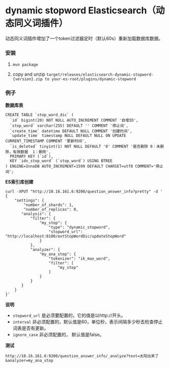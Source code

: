 # dynamic stopword Elasticsearch（动态同义词插件）

动态同义词插件增加了一个token过滤器定时（默认60s）重新加载数据库数据。

### 安装

1. `mvn package`

2. copy and unzip `target/releases/elasticsearch-dynamic-stopword-{version}.zip to your-es-root/plugins/dynamic-stopword`

### 例子
**数据库表** 
```
CREATE TABLE `stop_word_dic` (
  `id` bigint(20) NOT NULL AUTO_INCREMENT COMMENT '自增ID',
  `stop_word` varchar(255) DEFAULT '' COMMENT '停止词',
  `create_time` datetime DEFAULT NULL COMMENT '创建时间',
  `update_time` timestamp NULL DEFAULT NULL ON UPDATE CURRENT_TIMESTAMP COMMENT '更新时间',
  `is_deleted` tinyint(1) NOT NULL DEFAULT '0' COMMENT '是否删除 0：未删除，有效数据  1：删除',
  PRIMARY KEY (`id`),
  KEY `idx_stop_word` (`stop_word`) USING BTREE
) ENGINE=InnoDB AUTO_INCREMENT=1599 DEFAULT CHARSET=utf8 COMMENT='停止词';
```

**ES索引库创建**
```
curl -XPUT "http://10.16.161.6:9200/question_answer_info?pretty" -d '
{
    "settings": {
        "number_of_shards": 1,
        "number_of_replicas": 0,
       "analysis": {
           "filter": {
               "my_stop": {
                   "type": "dynamic_stopword",
                   "stopword_url": "http://localhost:8100/extStopWordDic/updateStopWord"
               }
           },
           "analyzer": {
               "my_ana_stop": {
                   "tokenizer": "ik_max_word",
                   "filter": [
                       "my_stop"
                   ]
               }
           }
       }
    }
}'
```

**说明**
* `stopword_url` 是必须要配置的，它的值是以http://开头。
* `interval` 非必须配置的，默认值是60，单位秒，表示间隔多少秒去检查停止词表是否有更新。
* `ignore_case` 非必须配置的， 默认值是false。

**测试**
```
http://10.16.161.6:9200/question_answer_info/_analyze?text=太阳出来了&analyzer=my_ana_stop
```


